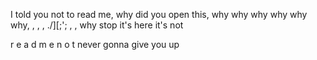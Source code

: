 I told you not to read me, why did you open this, why why why why why why, 
,
,
,
./][\;';
,
,
why
stop
it's here
it's
not

r
e
a
d
m
e
n
o
t
never gonna give you up
